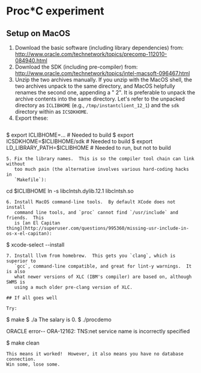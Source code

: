 # Proc*C experiment

## Setup on MacOS

1. Download the basic software (including library dependencies) from:
   http://www.oracle.com/technetwork/topics/precomp-112010-084940.html
2. Download the SDK (including pre-compiler) from:
   http://www.oracle.com/technetwork/topics/intel-macsoft-096467.html
3. Unzip the two archives manually.  If you unzip with the MacOS shell, the
   two archives unpack to the same directory, and MacOS helpfully renames the
   second one, appending a " 2".  It is preferable to unpack the archive
   contents into the same directory.  Let's refer to the unpacked directory
   as `ICLIBHOME` (e.g., `/tmp/instantclient_12_1`) and the `sdk` directory
   within as `ICSDKHOME`.
4. Export these:
   ```
$ export ICLIBHOME=...  # Needed to build
$ export ICSDKHOME=$ICLIBHOME/sdk  # Needed to build
$ export LD_LIBRARY_PATH=$ICLIBHOME  # Needed to run, but not to build
```
5. Fix the library names.  This is so the compiler tool chain can link without
   too much pain (the alternative involves various hard-coding hacks in
   `Makefile`):
   ```
cd $ICLIBHOME
ln -s libclntsh.dylib.12.1 libclntsh.so
```
6. Install MacOS command-line tools.  By default XCode does not install
   command line tools, and `proc` cannot find `/usr/include` and friends.  This
   is [an El Capitan
thing](http://superuser.com/questions/995360/missing-usr-include-in-os-x-el-capitan):
   ```
$ xcode-select --install
```
7. Install llvm from homebrew.  This gets you `clang`, which is superior to
   `gcc`, command-line compatible, and great for lint-y warnings.  It is also
   what newer versions of XLC (IBM's compiler) are based on, although SWMS is
   using a much older pre-clang version of XLC.

## If all goes well

Try:
```
$ make
$ ./a
The salary is 0.
$ ./procdemo

ORACLE error--
ORA-12162: TNS:net service name is incorrectly specified

$ make clean
```
This means it worked!  However, it also means you have no database connection.
Win some, lose some.
